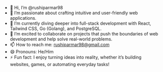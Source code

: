 - 👋 Hi, I’m @rushiparmar98
- 👀 I’m passionate about crafting intuitive and user-friendly web applications.
- 🌱 I’m currently diving deeper into full-stack development with React, Tailwind CSS, Go (Golang), and PostgreSQL.
- 💞️ I’m excited to collaborate on projects that push the boundaries of web development and help solve real-world problems.
- 📫 How to reach me: rushiparmar98@gmail.com
- 😄 Pronouns: He/Him
- ⚡ Fun fact: I enjoy turning ideas into reality, whether it’s building websites, games, or automating everyday tasks!

<!---
rushiparmar98/rushiparmar98 is a ✨ special ✨ repository because its `README.md` (this file) appears on your GitHub profile.
You can click the Preview link to take a look at your changes.
--->
